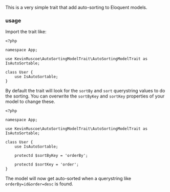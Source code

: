 This is a very simple trait that add auto-sorting to Eloquent models.

### usage

Import the trait like:

```
<?php

namespace App;

use KevinRuscoe\AutoSortingModelTrait\AutoSortingModelTrait as IsAutoSortable;

class User {
	use IsAutoSortable;
}

```

By default the trait will look for the `sortBy` and `sort` querystring values to do the sorting. You can overwrite the `sortByKey` and `sortKey` properties of your model to change these.

```
<?php

namespace App;

use KevinRuscoe\AutoSortingModelTrait\AutoSortingModelTrait as IsAutoSortable;

class User {
	use IsAutoSortable;

	protectd $sortByKey = 'orderBy';

	protectd $sortKey = 'order';
}

```

The model will now get auto-sorted when a querystring like `orderBy=id&order=desc` is found.